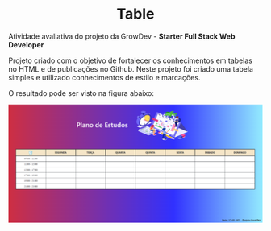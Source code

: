 <h1 align="center">Table</h1>

Atividade avaliativa do projeto da GrowDev - <b>Starter Full Stack Web Developer</b>

Projeto criado com o objetivo de fortalecer os conhecimentos em tabelas no HTML e de publicações no Github.
Neste projeto foi criado uma tabela simples e utilizado conhecimentos de estilo e marcações.

O resultado pode ser visto na figura abaixo:

![resultado](Images/resultado-final.png)
